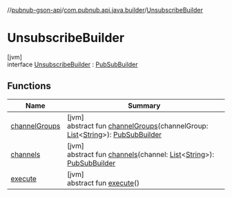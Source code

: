 //[pubnub-gson-api](../../../index.md)/[com.pubnub.api.java.builder](../index.md)/[UnsubscribeBuilder](index.md)

# UnsubscribeBuilder

[jvm]\
interface [UnsubscribeBuilder](index.md) : [PubSubBuilder](../-pub-sub-builder/index.md)

## Functions

| Name | Summary |
|---|---|
| [channelGroups](../-pub-sub-builder/channel-groups.md) | [jvm]<br>abstract fun [channelGroups](../-pub-sub-builder/channel-groups.md)(channelGroup: [List](https://docs.oracle.com/javase/8/docs/api/java/util/List.html)&lt;[String](https://docs.oracle.com/javase/8/docs/api/java/lang/String.html)&gt;): [PubSubBuilder](../-pub-sub-builder/index.md) |
| [channels](../-pub-sub-builder/channels.md) | [jvm]<br>abstract fun [channels](../-pub-sub-builder/channels.md)(channel: [List](https://docs.oracle.com/javase/8/docs/api/java/util/List.html)&lt;[String](https://docs.oracle.com/javase/8/docs/api/java/lang/String.html)&gt;): [PubSubBuilder](../-pub-sub-builder/index.md) |
| [execute](../-pub-sub-builder/execute.md) | [jvm]<br>abstract fun [execute](../-pub-sub-builder/execute.md)() |
